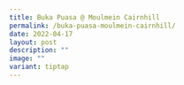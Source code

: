 ```yaml
---
title: Buka Puasa @ Moulmein Cairnhill
permalink: /buka-puasa-moulmein-cairnhill/
date: 2022-04-17
layout: post
description: ""
image: ""
variant: tiptap
---
```

